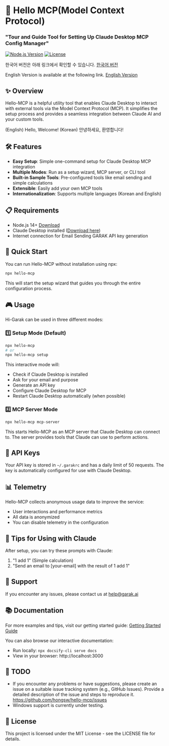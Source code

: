 # 🚀 Hello MCP(Model Context Protocol)
### "Tour and Guide Tool for Setting Up Claude Desktop MCP Config Manager"

[![Node.js Version](https://img.shields.io/badge/node-%3E%3D14-brightgreen.svg)](https://nodejs.org/en/)
[![License](https://img.shields.io/badge/license-MIT-blue.svg)](LICENSE)

한국어 버전은 아래 링크에서 확인할 수 있습니다.
[한국어 버전](https://github.com/hongsw/hello-mcp/blob/main/README.ko.md)

English Version is available at the following link.
[English Version](https://github.com/hongsw/hello-mcp/blob/main/README.en.md)

## ✨ Overview

Hello-MCP is a helpful utility tool that enables Claude Desktop to interact with external tools via the Model Context Protocol (MCP). It simplifies the setup process and provides a seamless integration between Claude AI and your custom tools.

(English) Hello, Welcome!
(Korean) 안녕하세요, 환영합니다!

## 🛠️ Features

- **Easy Setup**: Simple one-command setup for Claude Desktop MCP integration
- **Multiple Modes**: Run as a setup wizard, MCP server, or CLI tool
- **Built-in Sample Tools**: Pre-configured tools like email sending and simple calculations
- **Extensible**: Easily add your own MCP tools
- **Internationalization**: Supports multiple languages (Korean and English)

## 📋 Requirements

- Node.js 14+ [Download](https://nodejs.org/en/download/)
- Claude Desktop installed ([Download here](https://claude.ai/download))
- Internet connection for Email Sending GARAK API key generation

## 🚀 Quick Start

You can run Hello-MCP without installation using npx:

```bash
npx hello-mcp
```

This will start the setup wizard that guides you through the entire configuration process.

## 🎮 Usage

Hi-Garak can be used in three different modes:

### 1️⃣ Setup Mode (Default)

```bash
npx hello-mcp
# or
npx hello-mcp setup
```

This interactive mode will:
- Check if Claude Desktop is installed
- Ask for your email and purpose
- Generate an API key
- Configure Claude Desktop for MCP
- Restart Claude Desktop automatically (when possible)

### 2️⃣ MCP Server Mode

```bash
npx hello-mcp mcp-server
```

This starts Hello-MCP as an MCP server that Claude Desktop can connect to. The server provides tools that Claude can use to perform actions.

## 🔑 API Keys

Your API key is stored in `~/.garakrc` and has a daily limit of 50 requests. The key is automatically configured for use with Claude Desktop.

## 📊 Telemetry

Hello-MCP collects anonymous usage data to improve the service:
- User interactions and performance metrics
- All data is anonymized
- You can disable telemetry in the configuration

## 🌟 Tips for Using with Claude

After setup, you can try these prompts with Claude:
1. "1 add 1" (Simple calculation)
2. "Send an email to [your-email] with the result of 1 add 1"

## 🤝 Support

If you encounter any issues, please contact us at help@garak.ai

## 📚 Documentation

For more examples and tips, visit our getting started guide:
[Getting Started Guide](GETTING_STARTED.md)

You can also browse our interactive documentation:
- Run locally: `npx docsify-cli serve docs`
- View in your browser: http://localhost:3000

## 🚧 TODO

- If you encounter any problems or have suggestions, please create an issue on a suitable issue tracking system (e.g., GitHub Issues). Provide a detailed description of the issue and steps to reproduce it. https://github.com/hongsw/hello-mcp/issues
- Windows support is currently under testing.

## 📄 License

This project is licensed under the MIT License - see the LICENSE file for details.
